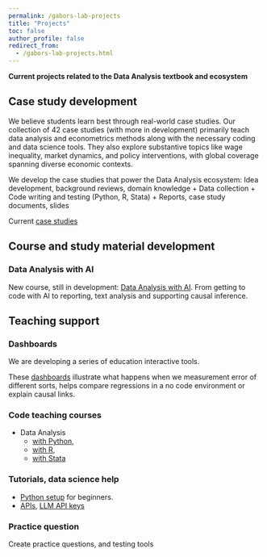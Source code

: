 ```yaml
---
permalink: /gabors-lab-projects
title: "Projects"
toc: false
author_profile: false
redirect_from:
  - /gabors-lab-projects.html
---
```




**Current projects related to the Data Analysis textbook and ecosystem**

## Case study development 

We believe students learn best through real-world case studies. Our collection of 42 case studies (with more in development) primarily teach data analysis and econometrics methods along with the necessary coding and data science tools. They also explore substantive topics like wage inequality, market dynamics, and policy interventions, with global coverage spanning diverse economic contexts.

We develop the case studies that power the Data Analysis ecosystem: Idea development, background reviews, domain knowledge + Data collection + Code writing and testing (Python, R, Stata) +  Reports, case study documents, slides

Current [case studies](https://gabors-data-analysis.com/casestudies/)


## Course and study material development

### Data Analysis with AI

New course, still in development: [Data Analysis with AI](https://gabors-data-analysis.com/ai-course/). From getting to code with AI to reporting, text analysis and supporting causal inference. 


## Teaching support

### Dashboards

We are developing a series of education interactive tools. 

These [dashboards](https://dashboards.gabors-data-analysis.com/) illustrate what happens when we measurement error of different sorts, helps compare regressions in a no code environment or explain causal links.  

### Code teaching courses

* Data Analysis
  * [with Python](https://github.com/gabors-data-analysis/da-coding-python), 
  * [with R](https://github.com/gabors-data-analysis/da-coding-rstats), 
  * [with Stata](https://github.com/gabors-data-analysis/da-coding-stata) 

### Tutorials, data science help 

* [Python setup](https://github.com/gabors-data-analysis/da_case_studies/blob/master/ch00-tech-prep/da-setup-python.md) for beginners. 
* [APIs](https://gabors-data-analysis.com/ai-course/week06/assets/api-use.html), [LLM API keys](https://gabors-data-analysis.com/ai-course/week06/assets/get-ai-api-key.html)

### Practice question

Create practice questions, and testing tools

